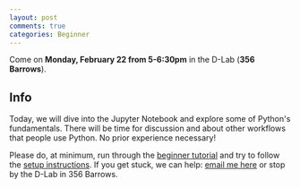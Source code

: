 ```yaml
---
layout: post
comments: true
categories: Beginner
---
```


Come on **Monday, February 22 from 5-6:30pm** in the D-Lab (**356 Barrows**).

## Info
Today, we will dive into the Jupyter Notebook and explore some of Python&#39;s fundamentals. There will be time for discussion and about other workflows that people use Python. No prior experience necessary!

Please do, at minimum, run through the [beginner tutorial](http://try-python.appspot.com) and try to follow the [setup instructions](http://python.berkeley.edu/learn/#set-up-your-computer). If you get stuck, we can help: [email me here](mailto:marwahaha@berkeley.edu) or stop by the D-Lab in 356 Barrows.

